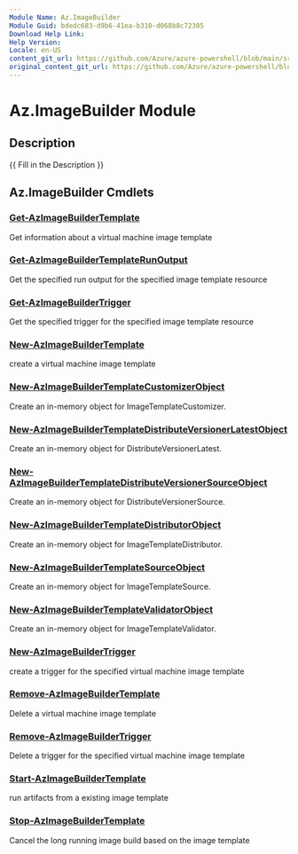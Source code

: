 ```yaml
---
Module Name: Az.ImageBuilder
Module Guid: bdedc683-d9b6-41ea-b310-d068b8c72305
Download Help Link:
Help Version:
Locale: en-US
content_git_url: https://github.com/Azure/azure-powershell/blob/main/src/ImageBuilder/ImageBuilder/help/Az.ImageBuilder.md
original_content_git_url: https://github.com/Azure/azure-powershell/blob/main/src/ImageBuilder/ImageBuilder/help/Az.ImageBuilder.md
---
```


# Az.ImageBuilder Module
## Description
{{ Fill in the Description }}

## Az.ImageBuilder Cmdlets
### [Get-AzImageBuilderTemplate](Get-AzImageBuilderTemplate.md)
Get information about a virtual machine image template

### [Get-AzImageBuilderTemplateRunOutput](Get-AzImageBuilderTemplateRunOutput.md)
Get the specified run output for the specified image template resource

### [Get-AzImageBuilderTrigger](Get-AzImageBuilderTrigger.md)
Get the specified trigger for the specified image template resource

### [New-AzImageBuilderTemplate](New-AzImageBuilderTemplate.md)
create a virtual machine image template

### [New-AzImageBuilderTemplateCustomizerObject](New-AzImageBuilderTemplateCustomizerObject.md)
Create an in-memory object for ImageTemplateCustomizer.

### [New-AzImageBuilderTemplateDistributeVersionerLatestObject](New-AzImageBuilderTemplateDistributeVersionerLatestObject.md)
Create an in-memory object for DistributeVersionerLatest.

### [New-AzImageBuilderTemplateDistributeVersionerSourceObject](New-AzImageBuilderTemplateDistributeVersionerSourceObject.md)
Create an in-memory object for DistributeVersionerSource.

### [New-AzImageBuilderTemplateDistributorObject](New-AzImageBuilderTemplateDistributorObject.md)
Create an in-memory object for ImageTemplateDistributor.

### [New-AzImageBuilderTemplateSourceObject](New-AzImageBuilderTemplateSourceObject.md)
Create an in-memory object for ImageTemplateSource.

### [New-AzImageBuilderTemplateValidatorObject](New-AzImageBuilderTemplateValidatorObject.md)
Create an in-memory object for ImageTemplateValidator.

### [New-AzImageBuilderTrigger](New-AzImageBuilderTrigger.md)
create a trigger for the specified virtual machine image template

### [Remove-AzImageBuilderTemplate](Remove-AzImageBuilderTemplate.md)
Delete a virtual machine image template

### [Remove-AzImageBuilderTrigger](Remove-AzImageBuilderTrigger.md)
Delete a trigger for the specified virtual machine image template

### [Start-AzImageBuilderTemplate](Start-AzImageBuilderTemplate.md)
run artifacts from a existing image template

### [Stop-AzImageBuilderTemplate](Stop-AzImageBuilderTemplate.md)
Cancel the long running image build based on the image template

